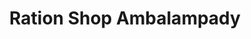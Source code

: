 ---
title: "Ration Shop Ambalampady"
url: /muvattupuzha/ration-shop-ambalampady/
shop: Lebensmittel
---